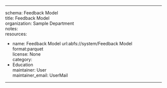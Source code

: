 


---  
schema: Feedback Model  
title: Feedback Model  
organization: Sample Department  
notes:   
resources:  
- name: Feedback Model 
 url:abfs://system/Feedback Model 
 format:parquet  
license: None  
category:
 - Education  
maintainer: User  
maintainer_email: UserMail  
---